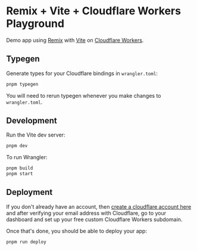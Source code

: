 # Remix + Vite + Cloudflare Workers Playground

Demo app using [Remix](https://remix.run) with [Vite](https://vitejs.dev) on [Cloudflare Workers](https://workers.cloudflare.com).

## Typegen

Generate types for your Cloudflare bindings in `wrangler.toml`:

```sh
pnpm typegen
```

You will need to rerun typegen whenever you make changes to `wrangler.toml`.

## Development

Run the Vite dev server:

```sh
pnpm dev
```

To run Wrangler:

```sh
pnpm build
pnpm start
```

## Deployment

If you don't already have an account, then [create a cloudflare account here](https://dash.cloudflare.com/sign-up) and after verifying your email address with Cloudflare, go to your dashboard and set up your free custom Cloudflare Workers subdomain.

Once that's done, you should be able to deploy your app:

```sh
pnpm run deploy
```
